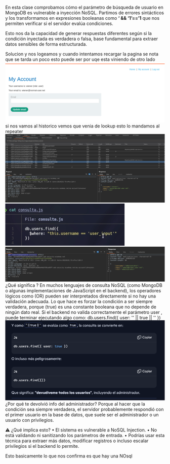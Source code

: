 En esta clase comprobamos cómo el parámetro de búsqueda de usuario en MongoDB es vulnerable a inyección NoSQL. Partimos de errores sintácticos y los transformamos en expresiones booleanas como **‘ && ‘1’==’1** que nos permiten verificar si el servidor evalúa condiciones.

Esto nos da la capacidad de generar respuestas diferentes según si la condición inyectada es verdadera o falsa, base fundamental para extraer datos sensibles de forma estructurada.

Solucion
y nos logeamos y cuando intentamos recargar la pagina se nota que se tarda un poco esto puede ser por uqe esta viniendo de otro lado
![Pasted_image_20250902004905.png](Imagenes/Pasted_image_20250902004905.png)
si nos vamos al historico vemos que venia de lookup esto lo mandamos al repeater
![Pasted_image_20250902004949.png](Imagenes/Pasted_image_20250902004949.png)
![Pasted_image_20250902005208.png](Imagenes/Pasted_image_20250902005208.png)
![Pasted_image_20250902005522.png](Imagenes/Pasted_image_20250902005522.png)
¿Qué significa ?
En muchos lenguajes de consulta NoSQL (como MongoDB o algunas implementaciones de JavaScript en el backend), los operadores lógicos como  (OR) pueden ser interpretados directamente si no hay una validación adecuada.
Lo que hace es forzar la condición a ser siempre verdadera, porque (true) es una constante booleana que no depende de ningún dato real. Si el backend no valida correctamente el parámetro user , puede terminar ejecutando algo como: db.users.find({ user: '' || true || '' })
![Pasted_image_20250902005655.png](Imagenes/Pasted_image_20250902005655.png)
¿Por qué te devolvió info del administrador?
Porque al hacer que la condición sea siempre verdadera, el servidor probablemente respondió con el primer usuario en la base de datos, que suele ser el administrador o un usuario con privilegios.

⚠️ ¿Qué implica esto?
• 	El sistema es vulnerable a NoSQL Injection.
• 	No está validando ni sanitizando los parámetros de entrada.
• 	Podrías usar esta técnica para extraer más datos, modificar registros o incluso escalar privilegios si el backend lo permite.

Esto basicamente lo que nos confirma es que hay una NOsql
